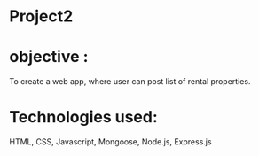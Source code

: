 # Project2


# objective : 
To create a web app, where user can post list of rental properties. 


# Technologies used:

  HTML, CSS, Javascript, Mongoose, Node.js, Express.js

